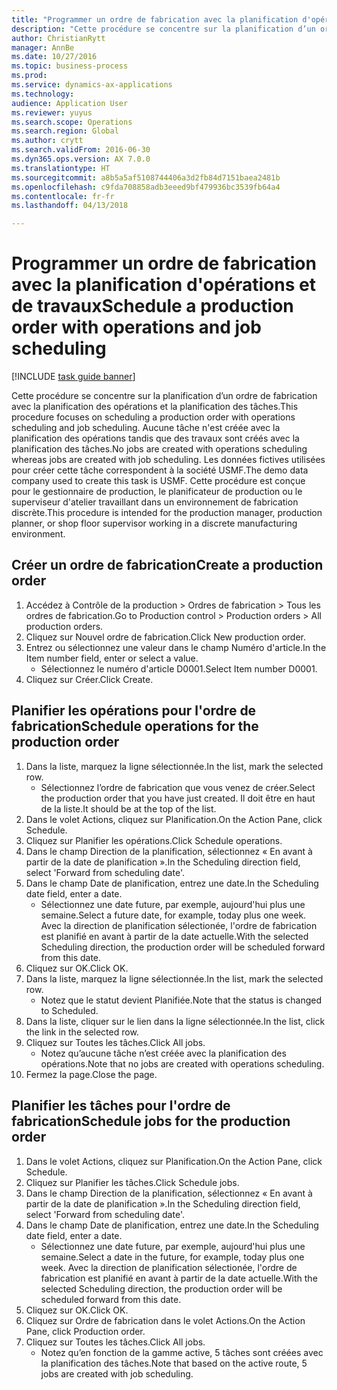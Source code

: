 ```yaml
--- 
title: "Programmer un ordre de fabrication avec la planification d'opérations et de travaux"
description: "Cette procédure se concentre sur la planification d’un ordre de fabrication avec la planification des opérations et la planification des tâches."
author: ChristianRytt
manager: AnnBe
ms.date: 10/27/2016
ms.topic: business-process
ms.prod: 
ms.service: dynamics-ax-applications
ms.technology: 
audience: Application User
ms.reviewer: yuyus
ms.search.scope: Operations
ms.search.region: Global
ms.author: crytt
ms.search.validFrom: 2016-06-30
ms.dyn365.ops.version: AX 7.0.0
ms.translationtype: HT
ms.sourcegitcommit: a8b5a5af5108744406a3d2fb84d7151baea2481b
ms.openlocfilehash: c9fda708858adb3eeed9bf479936bc3539fb64a4
ms.contentlocale: fr-fr
ms.lasthandoff: 04/13/2018

---
```

# <a name="schedule-a-production-order-with-operations-and-job-scheduling"></a><span data-ttu-id="46d64-103">Programmer un ordre de fabrication avec la planification d'opérations et de travaux</span><span class="sxs-lookup"><span data-stu-id="46d64-103">Schedule a production order with operations and job scheduling</span></span>

[!INCLUDE [task guide banner](../../includes/task-guide-banner.md)]

<span data-ttu-id="46d64-104">Cette procédure se concentre sur la planification d’un ordre de fabrication avec la planification des opérations et la planification des tâches.</span><span class="sxs-lookup"><span data-stu-id="46d64-104">This procedure focuses on scheduling a production order with operations scheduling and job scheduling.</span></span> <span data-ttu-id="46d64-105">Aucune tâche n'est créée avec la planification des opérations tandis que des travaux sont créés avec la planification des tâches.</span><span class="sxs-lookup"><span data-stu-id="46d64-105">No jobs are created with operations scheduling whereas jobs are created with job scheduling.</span></span> <span data-ttu-id="46d64-106">Les données fictives utilisées pour créer cette tâche correspondent à la société USMF.</span><span class="sxs-lookup"><span data-stu-id="46d64-106">The demo data company used to create this task is USMF.</span></span> <span data-ttu-id="46d64-107">Cette procédure est conçue pour le gestionnaire de production, le planificateur de production ou le superviseur d'atelier travaillant dans un environnement de fabrication discrète.</span><span class="sxs-lookup"><span data-stu-id="46d64-107">This procedure is intended for the production manager, production planner, or shop floor supervisor working in a discrete manufacturing environment.</span></span>


## <a name="create-a-production-order"></a><span data-ttu-id="46d64-108">Créer un ordre de fabrication</span><span class="sxs-lookup"><span data-stu-id="46d64-108">Create a production order</span></span>
1. <span data-ttu-id="46d64-109">Accédez à Contrôle de la production > Ordres de fabrication > Tous les ordres de fabrication.</span><span class="sxs-lookup"><span data-stu-id="46d64-109">Go to Production control > Production orders > All production orders.</span></span>
2. <span data-ttu-id="46d64-110">Cliquez sur Nouvel ordre de fabrication.</span><span class="sxs-lookup"><span data-stu-id="46d64-110">Click New production order.</span></span>
3. <span data-ttu-id="46d64-111">Entrez ou sélectionnez une valeur dans le champ Numéro d'article.</span><span class="sxs-lookup"><span data-stu-id="46d64-111">In the Item number field, enter or select a value.</span></span>
    * <span data-ttu-id="46d64-112">Sélectionnez le numéro d'article D0001.</span><span class="sxs-lookup"><span data-stu-id="46d64-112">Select Item number D0001.</span></span>  
4. <span data-ttu-id="46d64-113">Cliquez sur Créer.</span><span class="sxs-lookup"><span data-stu-id="46d64-113">Click Create.</span></span>

## <a name="schedule-operations-for-the-production-order"></a><span data-ttu-id="46d64-114">Planifier les opérations pour l'ordre de fabrication</span><span class="sxs-lookup"><span data-stu-id="46d64-114">Schedule operations for the production order</span></span>
1. <span data-ttu-id="46d64-115">Dans la liste, marquez la ligne sélectionnée.</span><span class="sxs-lookup"><span data-stu-id="46d64-115">In the list, mark the selected row.</span></span>
    * <span data-ttu-id="46d64-116">Sélectionnez l’ordre de fabrication que vous venez de créer.</span><span class="sxs-lookup"><span data-stu-id="46d64-116">Select the production order that you have just created.</span></span> <span data-ttu-id="46d64-117">Il doit être en haut de la liste.</span><span class="sxs-lookup"><span data-stu-id="46d64-117">It should be at the top of the list.</span></span>      
2. <span data-ttu-id="46d64-118">Dans le volet Actions, cliquez sur Planification.</span><span class="sxs-lookup"><span data-stu-id="46d64-118">On the Action Pane, click Schedule.</span></span>
3. <span data-ttu-id="46d64-119">Cliquez sur Planifier les opérations.</span><span class="sxs-lookup"><span data-stu-id="46d64-119">Click Schedule operations.</span></span>
4. <span data-ttu-id="46d64-120">Dans le champ Direction de la planification, sélectionnez « En avant à partir de la date de planification ».</span><span class="sxs-lookup"><span data-stu-id="46d64-120">In the Scheduling direction field, select 'Forward from scheduling date'.</span></span>
5. <span data-ttu-id="46d64-121">Dans le champ Date de planification, entrez une date.</span><span class="sxs-lookup"><span data-stu-id="46d64-121">In the Scheduling date field, enter a date.</span></span>
    * <span data-ttu-id="46d64-122">Sélectionnez une date future, par exemple, aujourd'hui plus une semaine.</span><span class="sxs-lookup"><span data-stu-id="46d64-122">Select a future date, for example, today plus one week.</span></span> <span data-ttu-id="46d64-123">Avec la direction de planification sélectionée, l'ordre de fabrication est planifié en avant à partir de la date actuelle.</span><span class="sxs-lookup"><span data-stu-id="46d64-123">With the selected Scheduling direction, the production order will be scheduled forward from this date.</span></span>  
6. <span data-ttu-id="46d64-124">Cliquez sur OK.</span><span class="sxs-lookup"><span data-stu-id="46d64-124">Click OK.</span></span>
7. <span data-ttu-id="46d64-125">Dans la liste, marquez la ligne sélectionnée.</span><span class="sxs-lookup"><span data-stu-id="46d64-125">In the list, mark the selected row.</span></span>
    * <span data-ttu-id="46d64-126">Notez que le statut devient Planifiée.</span><span class="sxs-lookup"><span data-stu-id="46d64-126">Note that the status is changed to Scheduled.</span></span>  
8. <span data-ttu-id="46d64-127">Dans la liste, cliquer sur le lien dans la ligne sélectionnée.</span><span class="sxs-lookup"><span data-stu-id="46d64-127">In the list, click the link in the selected row.</span></span>
9. <span data-ttu-id="46d64-128">Cliquez sur Toutes les tâches.</span><span class="sxs-lookup"><span data-stu-id="46d64-128">Click All jobs.</span></span>
    * <span data-ttu-id="46d64-129">Notez qu’aucune tâche n’est créée avec la planification des opérations.</span><span class="sxs-lookup"><span data-stu-id="46d64-129">Note that no jobs are created with operations scheduling.</span></span>  
10. <span data-ttu-id="46d64-130">Fermez la page.</span><span class="sxs-lookup"><span data-stu-id="46d64-130">Close the page.</span></span>

## <a name="schedule-jobs-for-the-production-order"></a><span data-ttu-id="46d64-131">Planifier les tâches pour l'ordre de fabrication</span><span class="sxs-lookup"><span data-stu-id="46d64-131">Schedule jobs for the production order</span></span>
1. <span data-ttu-id="46d64-132">Dans le volet Actions, cliquez sur Planification.</span><span class="sxs-lookup"><span data-stu-id="46d64-132">On the Action Pane, click Schedule.</span></span>
2. <span data-ttu-id="46d64-133">Cliquez sur Planifier les tâches.</span><span class="sxs-lookup"><span data-stu-id="46d64-133">Click Schedule jobs.</span></span>
3. <span data-ttu-id="46d64-134">Dans le champ Direction de la planification, sélectionnez « En avant à partir de la date de planification ».</span><span class="sxs-lookup"><span data-stu-id="46d64-134">In the Scheduling direction field, select 'Forward from scheduling date'.</span></span>
4. <span data-ttu-id="46d64-135">Dans le champ Date de planification, entrez une date.</span><span class="sxs-lookup"><span data-stu-id="46d64-135">In the Scheduling date field, enter a date.</span></span>
    * <span data-ttu-id="46d64-136">Sélectionnez une date future, par exemple, aujourd'hui plus une semaine.</span><span class="sxs-lookup"><span data-stu-id="46d64-136">Select a date in the future, for example, today plus one week.</span></span> <span data-ttu-id="46d64-137">Avec la direction de planification sélectionée, l'ordre de fabrication est planifié en avant à partir de la date actuelle.</span><span class="sxs-lookup"><span data-stu-id="46d64-137">With the selected Scheduling direction, the production order will be scheduled forward from this date.</span></span>  
5. <span data-ttu-id="46d64-138">Cliquez sur OK.</span><span class="sxs-lookup"><span data-stu-id="46d64-138">Click OK.</span></span>
6. <span data-ttu-id="46d64-139">Cliquez sur Ordre de fabrication dans le volet Actions.</span><span class="sxs-lookup"><span data-stu-id="46d64-139">On the Action Pane, click Production order.</span></span>
7. <span data-ttu-id="46d64-140">Cliquez sur Toutes les tâches.</span><span class="sxs-lookup"><span data-stu-id="46d64-140">Click All jobs.</span></span>
    * <span data-ttu-id="46d64-141">Notez qu’en fonction de la gamme active, 5 tâches sont créées avec la planification des tâches.</span><span class="sxs-lookup"><span data-stu-id="46d64-141">Note that based on the active route, 5 jobs are created with job scheduling.</span></span>  


